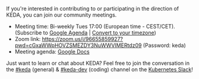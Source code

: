 If you're interested in contributing to or participating in the direction of KEDA, you can join our community meetings.

* Meeting time: Bi-weekly Tues 17:00 (European time - CEST/CET). (Subscribe to [Google Agenda](https://calendar.google.com/calendar?cid=bjE0bjJtNWM0MHVmam1ob2ExcTgwdXVkOThAZ3JvdXAuY2FsZW5kYXIuZ29vZ2xlLmNvbQ) | [Convert to your timezone](https://dateful.com/time-zone-converter?t=04:00%20pm&tz=UTC))
* Zoom link: https://zoom.us/j/96655859927?pwd=cGxaWWpHOVZSMEZDY3NuWWVIMERtdz09 (Password: keda)
* Meeting agenda: [Google Docs](https://docs.google.com/document/d/1zdwD6j86GxcCe5S5ay9suCO77WPrEDnKSfuaI24EwM4/edit?usp=sharing)

Just want to learn or chat about KEDA? Feel free to join the conversation in the [#keda](https://kubernetes.slack.com/messages/CKZJ36A5D) (general) & [#keda-dev](https://kubernetes.slack.com/archives/C01JGDP8MB8) (coding) channel on the [Kubernetes Slack](https://slack.k8s.io)!
